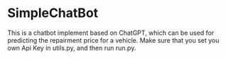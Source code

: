 # SimpleChatBot
This is a chatbot implement based on ChatGPT, which can be used for predicting the repairment price for a vehicle.
Make sure that you set you own Api Key in utils.py, and then run run.py.
